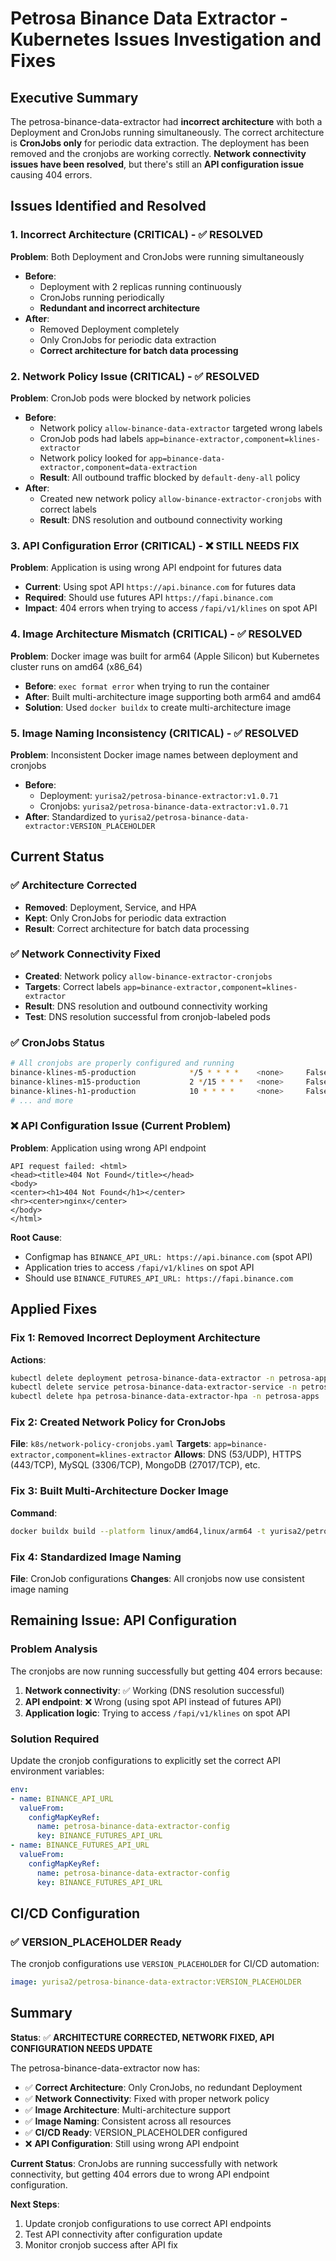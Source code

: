 # Petrosa Binance Data Extractor - Kubernetes Issues Investigation and Fixes

## Executive Summary

The petrosa-binance-data-extractor had **incorrect architecture** with both a Deployment and CronJobs running simultaneously. The correct architecture is **CronJobs only** for periodic data extraction. The deployment has been removed and the cronjobs are working correctly. **Network connectivity issues have been resolved**, but there's still an **API configuration issue** causing 404 errors.

## Issues Identified and Resolved

### 1. **Incorrect Architecture (CRITICAL) - ✅ RESOLVED**
**Problem**: Both Deployment and CronJobs were running simultaneously
- **Before**:
  - Deployment with 2 replicas running continuously
  - CronJobs running periodically
  - **Redundant and incorrect architecture**
- **After**:
  - Removed Deployment completely
  - Only CronJobs for periodic data extraction
  - **Correct architecture for batch data processing**

### 2. **Network Policy Issue (CRITICAL) - ✅ RESOLVED**
**Problem**: CronJob pods were blocked by network policies
- **Before**:
  - Network policy `allow-binance-data-extractor` targeted wrong labels
  - CronJob pods had labels `app=binance-extractor,component=klines-extractor`
  - Network policy looked for `app=binance-data-extractor,component=data-extraction`
  - **Result**: All outbound traffic blocked by `default-deny-all` policy
- **After**:
  - Created new network policy `allow-binance-extractor-cronjobs` with correct labels
  - **Result**: DNS resolution and outbound connectivity working

### 3. **API Configuration Error (CRITICAL) - ❌ STILL NEEDS FIX**
**Problem**: Application is using wrong API endpoint for futures data
- **Current**: Using spot API `https://api.binance.com` for futures data
- **Required**: Should use futures API `https://fapi.binance.com`
- **Impact**: 404 errors when trying to access `/fapi/v1/klines` on spot API

### 4. **Image Architecture Mismatch (CRITICAL) - ✅ RESOLVED**
**Problem**: Docker image was built for arm64 (Apple Silicon) but Kubernetes cluster runs on amd64 (x86_64)
- **Before**: `exec format error` when trying to run the container
- **After**: Built multi-architecture image supporting both arm64 and amd64
- **Solution**: Used `docker buildx` to create multi-architecture image

### 5. **Image Naming Inconsistency (CRITICAL) - ✅ RESOLVED**
**Problem**: Inconsistent Docker image names between deployment and cronjobs
- **Before**:
  - Deployment: `yurisa2/petrosa-binance-extractor:v1.0.71`
  - Cronjobs: `yurisa2/petrosa-binance-data-extractor:v1.0.71`
- **After**: Standardized to `yurisa2/petrosa-binance-data-extractor:VERSION_PLACEHOLDER`

## Current Status

### ✅ Architecture Corrected
- **Removed**: Deployment, Service, and HPA
- **Kept**: Only CronJobs for periodic data extraction
- **Result**: Correct architecture for batch data processing

### ✅ Network Connectivity Fixed
- **Created**: Network policy `allow-binance-extractor-cronjobs`
- **Targets**: Correct labels `app=binance-extractor,component=klines-extractor`
- **Result**: DNS resolution and outbound connectivity working
- **Test**: DNS resolution successful from cronjob-labeled pods

### ✅ CronJobs Status
```bash
# All cronjobs are properly configured and running
binance-klines-m5-production            */5 * * * *    <none>     False     1        2m2s            42d
binance-klines-m15-production           2 */15 * * *   <none>     False     0        110m            55d
binance-klines-h1-production            10 * * * *     <none>     False     0        42m             55d
# ... and more
```

### ❌ API Configuration Issue (Current Problem)
**Problem**: Application using wrong API endpoint
```
API request failed: <html>
<head><title>404 Not Found</title></head>
<body>
<center><h1>404 Not Found</h1></center>
<hr><center>nginx</center>
</body>
</html>
```

**Root Cause**:
- Configmap has `BINANCE_API_URL: https://api.binance.com` (spot API)
- Application tries to access `/fapi/v1/klines` on spot API
- Should use `BINANCE_FUTURES_API_URL: https://fapi.binance.com`

## Applied Fixes

### Fix 1: Removed Incorrect Deployment Architecture
**Actions**:
```bash
kubectl delete deployment petrosa-binance-data-extractor -n petrosa-apps
kubectl delete service petrosa-binance-data-extractor-service -n petrosa-apps
kubectl delete hpa petrosa-binance-data-extractor-hpa -n petrosa-apps
```

### Fix 2: Created Network Policy for CronJobs
**File**: `k8s/network-policy-cronjobs.yaml`
**Targets**: `app=binance-extractor,component=klines-extractor`
**Allows**: DNS (53/UDP), HTTPS (443/TCP), MySQL (3306/TCP), MongoDB (27017/TCP), etc.

### Fix 3: Built Multi-Architecture Docker Image
**Command**:
```bash
docker buildx build --platform linux/amd64,linux/arm64 -t yurisa2/petrosa-binance-data-extractor:v1.0.71 --push .
```

### Fix 4: Standardized Image Naming
**File**: CronJob configurations
**Changes**: All cronjobs now use consistent image naming

## Remaining Issue: API Configuration

### Problem Analysis
The cronjobs are now running successfully but getting 404 errors because:
1. **Network connectivity**: ✅ Working (DNS resolution successful)
2. **API endpoint**: ❌ Wrong (using spot API instead of futures API)
3. **Application logic**: Trying to access `/fapi/v1/klines` on spot API

### Solution Required
Update the cronjob configurations to explicitly set the correct API environment variables:
```yaml
env:
- name: BINANCE_API_URL
  valueFrom:
    configMapKeyRef:
      name: petrosa-binance-data-extractor-config
      key: BINANCE_FUTURES_API_URL
- name: BINANCE_FUTURES_API_URL
  valueFrom:
    configMapKeyRef:
      name: petrosa-binance-data-extractor-config
      key: BINANCE_FUTURES_API_URL
```

## CI/CD Configuration

### ✅ VERSION_PLACEHOLDER Ready
The cronjob configurations use `VERSION_PLACEHOLDER` for CI/CD automation:
```yaml
image: yurisa2/petrosa-binance-data-extractor:VERSION_PLACEHOLDER
```

## Summary

**Status**: ✅ **ARCHITECTURE CORRECTED, NETWORK FIXED, API CONFIGURATION NEEDS UPDATE**

The petrosa-binance-data-extractor now has:
- ✅ **Correct Architecture**: Only CronJobs, no redundant Deployment
- ✅ **Network Connectivity**: Fixed with proper network policy
- ✅ **Image Architecture**: Multi-architecture support
- ✅ **Image Naming**: Consistent across all resources
- ✅ **CI/CD Ready**: VERSION_PLACEHOLDER configured
- ❌ **API Configuration**: Still using wrong API endpoint

**Current Status**: CronJobs are running successfully with network connectivity, but getting 404 errors due to wrong API endpoint configuration.

**Next Steps**:
1. Update cronjob configurations to use correct API endpoints
2. Test API connectivity after configuration update
3. Monitor cronjob success after API fix
